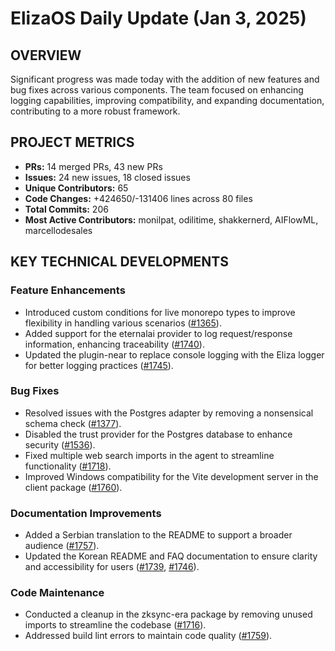 # ElizaOS Daily Update (Jan 3, 2025)

## OVERVIEW 
Significant progress was made today with the addition of new features and bug fixes across various components. The team focused on enhancing logging capabilities, improving compatibility, and expanding documentation, contributing to a more robust framework.

## PROJECT METRICS
- **PRs:** 14 merged PRs, 43 new PRs
- **Issues:** 24 new issues, 18 closed issues
- **Unique Contributors:** 65
- **Code Changes:** +424650/-131406 lines across 80 files
- **Total Commits:** 206
- **Most Active Contributors:** monilpat, odilitime, shakkernerd, AIFlowML, marcellodesales

## KEY TECHNICAL DEVELOPMENTS

### Feature Enhancements
- Introduced custom conditions for live monorepo types to improve flexibility in handling various scenarios ([#1365](https://github.com/elizaos/eliza/pull/1365)).
- Added support for the eternalai provider to log request/response information, enhancing traceability ([#1740](https://github.com/elizaos/eliza/pull/1740)).
- Updated the plugin-near to replace console logging with the Eliza logger for better logging practices ([#1745](https://github.com/elizaos/eliza/pull/1745)).

### Bug Fixes
- Resolved issues with the Postgres adapter by removing a nonsensical schema check ([#1377](https://github.com/elizaos/eliza/pull/1377)).
- Disabled the trust provider for the Postgres database to enhance security ([#1536](https://github.com/elizaos/eliza/pull/1536)).
- Fixed multiple web search imports in the agent to streamline functionality ([#1718](https://github.com/elizaos/eliza/pull/1718)).
- Improved Windows compatibility for the Vite development server in the client package ([#1760](https://github.com/elizaos/eliza/pull/1760)).

### Documentation Improvements
- Added a Serbian translation to the README to support a broader audience ([#1757](https://github.com/elizaos/eliza/pull/1757)).
- Updated the Korean README and FAQ documentation to ensure clarity and accessibility for users ([#1739](https://github.com/elizaos/eliza/pull/1739), [#1746](https://github.com/elizaos/eliza/pull/1746)).

### Code Maintenance
- Conducted a cleanup in the zksync-era package by removing unused imports to streamline the codebase ([#1716](https://github.com/elizaos/eliza/pull/1716)).
- Addressed build lint errors to maintain code quality ([#1759](https://github.com/elizaos/eliza/pull/1759)).